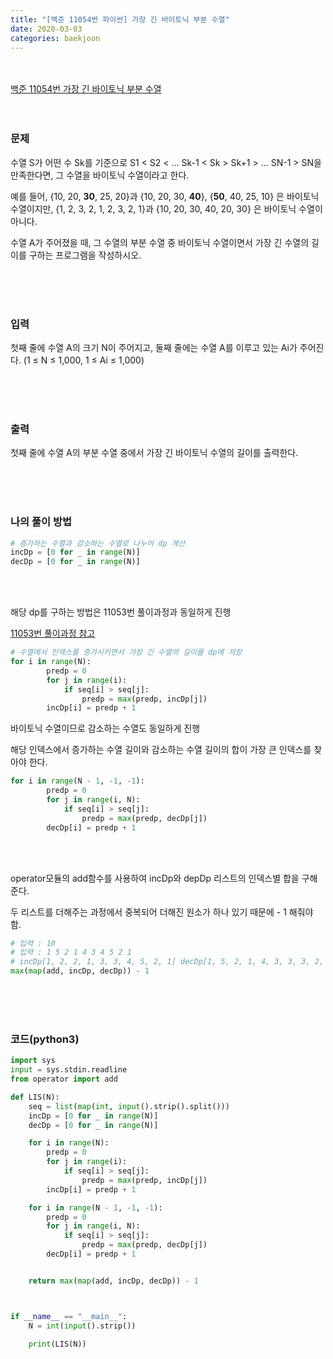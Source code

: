 ```yaml
---
title: "[백준 11054번 파이썬] 가장 긴 바이토닉 부분 수열"
date: 2020-03-03
categories: baekjoon
---
```


<br><br>
[백준 11054번 가장 긴 바이토닉 부분 수열](https://www.acmicpc.net/problem/11054)
<br><br><br>

### 문제<br>

수열 S가 어떤 수 Sk를 기준으로 S1 < S2 < ... Sk-1 < Sk > Sk+1 > ... SN-1 > SN을 만족한다면, 그 수열을 바이토닉 수열이라고 한다.

예를 들어, {10, 20, **30**, 25, 20}과 {10, 20, 30, **40**}, {**50**, 40, 25, 10} 은 바이토닉 수열이지만,  {1, 2, 3, 2, 1, 2, 3, 2, 1}과 {10, 20, 30, 40, 20, 30} 은 바이토닉 수열이 아니다.

수열 A가 주어졌을 때, 그 수열의 부분 수열 중 바이토닉 수열이면서 가장 긴 수열의 길이를 구하는 프로그램을 작성하시오.

<br><br><br>

### 입력<br>

첫째 줄에 수열 A의 크기 N이 주어지고, 둘째 줄에는 수열 A를 이루고 있는 Ai가 주어진다. (1 ≤ N ≤ 1,000, 1 ≤ Ai ≤ 1,000)

<br><br><br>

### 출력<br>

첫째 줄에 수열 A의 부분 수열 중에서 가장 긴 바이토닉 수열의 길이를 출력한다.

<br><br><br>

### 나의 풀이 방법<br>

```python
# 증가하는 수열과 감소하는 수열로 나누어 dp 계산
incDp = [0 for _ in range(N)]
decDp = [0 for _ in range(N)]
```



<br><br>

해당 dp를 구하는 방법은 11053번 풀이과정과 동일하게 진행

[11053번 풀이과정 참고](https://eyl056.github.io/enyungBlog/baekjoon/%EB%B0%B1%EC%A4%8011053/)

```python
# 수열에서 인덱스를 증가시키면서 가장 긴 수열의 길이를 dp에 저장
for i in range(N):
        predp = 0
        for j in range(i):
            if seq[i] > seq[j]:
                predp = max(predp, incDp[j])
        incDp[i] = predp + 1
```



바이토닉 수열이므로 감소하는 수열도 동일하게 진행

해당 인덱스에서 증가하는 수열 길이와 감소하는 수열 길이의 합이 가장 큰 인덱스를 찾아야 한다.

```python
for i in range(N - 1, -1, -1):
        predp = 0
        for j in range(i, N):
            if seq[i] > seq[j]:
                predp = max(predp, decDp[j])
        decDp[i] = predp + 1
```

<br><br>

operator모듈의 add함수를 사용하여 incDp와 depDp 리스트의 인덱스별 합을 구해준다.

두 리스트를 더해주는 과정에서 중복되어 더해진 원소가 하나 있기 때문에 - 1 해줘야 함.

```python
# 입력 : 10
# 입력 : 1 5 2 1 4 3 4 5 2 1
# incDp[1, 2, 2, 1, 3, 3, 4, 5, 2, 1] decDp[1, 5, 2, 1, 4, 3, 3, 3, 2, 1]
max(map(add, incDp, decDp)) - 1
```



<br><br><br>


### 코드(python3)
```python
import sys
input = sys.stdin.readline
from operator import add

def LIS(N):
    seq = list(map(int, input().strip().split()))
    incDp = [0 for _ in range(N)]
    decDp = [0 for _ in range(N)]

    for i in range(N):
        predp = 0
        for j in range(i):
            if seq[i] > seq[j]:
                predp = max(predp, incDp[j])
        incDp[i] = predp + 1

    for i in range(N - 1, -1, -1):
        predp = 0
        for j in range(i, N):
            if seq[i] > seq[j]:
                predp = max(predp, decDp[j])
        decDp[i] = predp + 1


    return max(map(add, incDp, decDp)) - 1



if __name__ == "__main__":
    N = int(input().strip())

    print(LIS(N))
```
